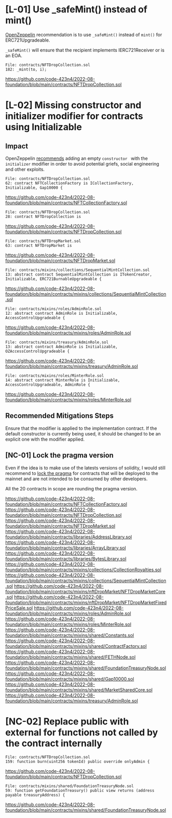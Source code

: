 # [L-01] Use _safeMint() instead of mint()

[OpenZeppelin](https://github.com/OpenZeppelin/openzeppelin-contracts-upgradeable/blob/master/contracts/token/ERC721/ERC721Upgradeable.sol#L275) recommendation is to use `_safeMint()` instead of `mint()` for ERC721Upgradeable.

`_safeMint()` will ensure that the recipient implements IERC721Receiver or is an EOA.

```
File: contracts/NFTDropCollection.sol
182: _mint(to, i);
```

https://github.com/code-423n4/2022-08-foundation/blob/main/contracts/NFTDropCollection.sol

# [L-02] Missing constructor and initializer modifier for contracts using Initializable

## Impact

OpenZeppelin [recommends](https://forum.openzeppelin.com/t/uupsupgradeable-vulnerability-post-mortem/15680/6) adding an empty `constructor ` with the `initializer` modifier in order to avoid potential griefs, social engineering and other exploits.

```
File: contracts/NFTDropCollection.sol
62: contract NFTCollectionFactory is ICollectionFactory, Initializable, Gap10000 {
```

https://github.com/code-423n4/2022-08-foundation/blob/main/contracts/NFTCollectionFactory.sol

```
File: contracts/NFTDropCollection.sol
28: contract NFTDropCollection is
```

https://github.com/code-423n4/2022-08-foundation/blob/main/contracts/NFTDropCollection.sol

```
File: contracts/NFTDropMarket.sol
63: contract NFTDropMarket is
```

https://github.com/code-423n4/2022-08-foundation/blob/main/contracts/NFTDropMarket.sol

```
File: contracts/mixins/collections/SequentialMintCollection.sol
13: abstract contract SequentialMintCollection is ITokenCreator, Initializable, ERC721BurnableUpgradeable {
```

https://github.com/code-423n4/2022-08-foundation/blob/main/contracts/mixins/collections/SequentialMintCollection.sol

```
File: contracts/mixins/roles/AdminRole.sol
12: abstract contract AdminRole is Initializable, AccessControlUpgradeable {
```

https://github.com/code-423n4/2022-08-foundation/blob/main/contracts/mixins/roles/AdminRole.sol

```
File: contracts/mixins/treasury/AdminRole.sol
13: abstract contract AdminRole is Initializable, OZAccessControlUpgradeable {
```

https://github.com/code-423n4/2022-08-foundation/blob/main/contracts/mixins/treasury/AdminRole.sol

```
File: contracts/mixins/roles/MinterRole.sol
14: abstract contract MinterRole is Initializable, AccessControlUpgradeable, AdminRole {
```

https://github.com/code-423n4/2022-08-foundation/blob/main/contracts/mixins/roles/MinterRole.sol

## Recommended Mitigations Steps

Ensure that the modifier is applied to the implementation contract. If the default constructor is currently being used, it should be changed to be an explicit one with the modifier applied.

## [NC-01] Lock the pragma version

Even if the idea is to make use of the latests versions of solidity, I would still recommend to [lock the pragma](https://consensys.github.io/smart-contract-best-practices/development-recommendations/solidity-specific/locking-pragmas/) for contracts that will be deployed to the mainnet and are not intended to be consumed by other developers.

All the 20 contracts in scope are rounding the pragma version.

https://github.com/code-423n4/2022-08-foundation/blob/main/contracts/NFTCollectionFactory.sol
https://github.com/code-423n4/2022-08-foundation/blob/main/contracts/NFTDropCollection.sol
https://github.com/code-423n4/2022-08-foundation/blob/main/contracts/NFTDropMarket.sol
https://github.com/code-423n4/2022-08-foundation/blob/main/contracts/libraries/AddressLibrary.sol
https://github.com/code-423n4/2022-08-foundation/blob/main/contracts/libraries/ArrayLibrary.sol
https://github.com/code-423n4/2022-08-foundation/blob/main/contracts/libraries/BytesLibrary.sol
https://github.com/code-423n4/2022-08-foundation/blob/main/contracts/mixins/collections/CollectionRoyalties.sol
https://github.com/code-423n4/2022-08-foundation/blob/main/contracts/mixins/collections/SequentialMintCollection.sol
https://github.com/code-423n4/2022-08-foundation/blob/main/contracts/mixins/nftDropMarket/NFTDropMarketCore.sol
https://github.com/code-423n4/2022-08-foundation/blob/main/contracts/mixins/nftDropMarket/NFTDropMarketFixedPriceSale.sol
https://github.com/code-423n4/2022-08-foundation/blob/main/contracts/mixins/roles/AdminRole.sol
https://github.com/code-423n4/2022-08-foundation/blob/main/contracts/mixins/roles/MinterRole.sol
https://github.com/code-423n4/2022-08-foundation/blob/main/contracts/mixins/shared/Constants.sol
https://github.com/code-423n4/2022-08-foundation/blob/main/contracts/mixins/shared/ContractFactory.sol
https://github.com/code-423n4/2022-08-foundation/blob/main/contracts/mixins/shared/FETHNode.sol
https://github.com/code-423n4/2022-08-foundation/blob/main/contracts/mixins/shared/FoundationTreasuryNode.sol
https://github.com/code-423n4/2022-08-foundation/blob/main/contracts/mixins/shared/Gap10000.sol
https://github.com/code-423n4/2022-08-foundation/blob/main/contracts/mixins/shared/MarketSharedCore.sol
https://github.com/code-423n4/2022-08-foundation/blob/main/contracts/mixins/treasury/AdminRole.sol

# [NC-02] Replace public with external for functions not called by the contract internally

```
File: contracts/NFTDropCollection.sol
159: function burn(uint256 tokenId) public override onlyAdmin {
```

https://github.com/code-423n4/2022-08-foundation/blob/main/contracts/NFTDropCollection.sol

```
File: contracts/mixins/shared/FoundationTreasuryNode.sol
59: function getFoundationTreasury() public view returns (address payable treasuryAddress) {
```

https://github.com/code-423n4/2022-08-foundation/blob/main/contracts/mixins/shared/FoundationTreasuryNode.sol
